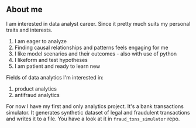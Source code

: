 ## About me

I am interested in data analyst career. Since it pretty much suits my personal traits and interests.
1. I am eager to analyze
2. Finding causal relationships and patterns feels engaging for me
3. I like model scenarios and their outcomes - also with use of python
4. I likeform and test hypotheses
5. I am patient and ready to learn new<br>

Fields of data analytics I'm interested in:
1. product analytics
2. antifraud analytics<br>

For now I have my first and only analytics project. It's a bank transactions simulator.
It generates synthetic dataset of legal and fraudulent transactions and writes it to a file.
You have a look at it in `fraud_txns_simulator` repo.

